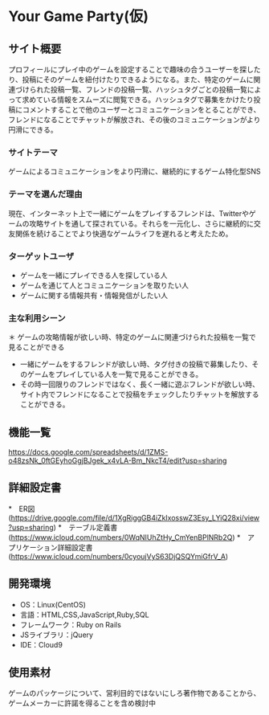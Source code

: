 # Your Game Party(仮)

## サイト概要
プロフィールにプレイ中のゲームを設定することで趣味の合うユーザーを探したり、投稿にそのゲームを紐付けたりできるようになる。また、特定のゲームに関連づけられた投稿一覧、フレンドの投稿一覧、ハッシュタグごとの投稿一覧によって求めている情報をスムーズに閲覧できる。ハッシュタグで募集をかけたり投稿にコメントすることで他のユーザーとコミュニケーションをとることができ、フレンドになることでチャットが解放され、その後のコミュニケーションがより円滑にできる。

### サイトテーマ
ゲームによるコミュニケーションをより円滑に、継続的にするゲーム特化型SNS

### テーマを選んだ理由
現在、インターネット上で一緒にゲームをプレイするフレンドは、Twitterやゲームの攻略サイトを通して探されている。それらを一元化し、さらに継続的に交友関係を続けることでより快適なゲームライフを遅れると考えたため。

### ターゲットユーザ
* ゲームを一緒にプレイできる人を探している人
* ゲームを通じて人とコミュニケーションを取りたい人
* ゲームに関する情報共有・情報発信がしたい人

### 主な利用シーン
＊ ゲームの攻略情報が欲しい時、特定のゲームに関連づけられた投稿を一覧で見ることができる
* 一緒にゲームをするフレンドが欲しい時、タグ付きの投稿で募集したり、そのゲームをプレイしている人を一覧で見ることができる。
* その時一回限りのフレンドではなく、長く一緒に遊ぶフレンドが欲しい時、サイト内でフレンドになることで投稿をチェックしたりチャットを解放することができる。

## 機能一覧
https://docs.google.com/spreadsheets/d/1ZMS-o48zsNk_0ftGEyhoGgjBJgek_x4vLA-Bm_NkcT4/edit?usp=sharing

## 詳細設定書
*　ER図(https://drive.google.com/file/d/1XgRiggGB4iZkIxosswZ3Esy_LYiQ28xi/view?usp=sharing)
*　テーブル定義書(https://www.icloud.com/numbers/0WqNIUhZtHy_CmYenBPlNRb2Q)
*　アプリケーション詳細設定書(https://www.icloud.com/numbers/0cyoujVyS63DjQSQYmiGfrV_A)

## 開発環境
- OS：Linux(CentOS)
- 言語：HTML,CSS,JavaScript,Ruby,SQL
- フレームワーク：Ruby on Rails
- JSライブラリ：jQuery
- IDE：Cloud9

## 使用素材
ゲームのパッケージについて、営利目的ではないにしろ著作物であることから、ゲームメーカーに許諾を得ることを含め検討中
